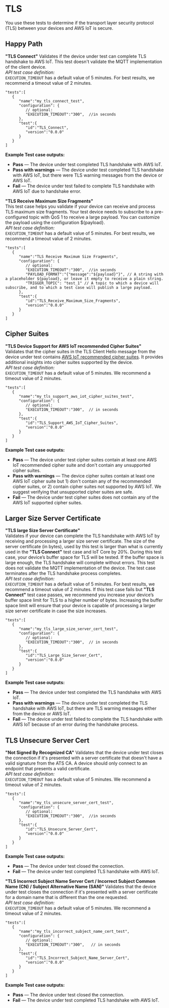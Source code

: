 # TLS<a name="device-advisor-tests-tls"></a>

You use these tests to determine if the transport layer security protocol \(TLS\) between your devices and AWS IoT is secure\.

## Happy Path<a name="happy-path"></a>

**"TLS Connect"**  <a name="TLS_Connect"></a>
Validates if the device under test can complete TLS handshake to AWS IoT\. This test doesn't validate the MQTT implementation of the client device\.  
*API test case definition:*  
`EXECUTION_TIMEOUT` has a default value of 5 minutes\. For best results, we recommend a timeout value of 2 minutes\. 

```
"tests":[
   {
      "name":"my_tls_connect_test",
      "configuration": {
         // optional:
         "EXECUTION_TIMEOUT":"300",  //in seconds
      },
      "test":{
         "id":"TLS_Connect",
         "version":"0.0.0"
      }
   }
]
```

**Example Test case outputs:**  
+ **Pass** — The device under test completed TLS handshake with AWS IoT\.
+ **Pass with warnings** — The device under test completed TLS handshake with AWS IoT, but there were TLS warning messages from the device or AWS IoT\.
+ **Fail** — The device under test failed to complete TLS handshake with AWS IoT due to handshake error\.

**"TLS Receive Maximum Size Fragments"**  
This test case helps you validate if your device can receive and process TLS maximum size fragments\. Your test device needs to subscribe to a pre\-configured topic with QoS 1 to receive a large payload\. You can customize the payload using the configuration $\{payload\}\.  
*API test case definition:*  
`EXECUTION_TIMEOUT` has a default value of 5 minutes\. For best results, we recommend a timeout value of 2 minutes\. 

```
"tests":[
   {
      "name":"TLS Receive Maximum Size Fragments",
      "configuration": {
         // optional:
         "EXECUTION_TIMEOUT":"300",  //in seconds
         "PAYLOAD_FORMAT":"{"message":"${payload}"}", // A string with a placeholder ${payload}, or leave it empty to receive a plain string.
         "TRIGGER_TOPIC": "test_1" // A topic to which a device will subscribe, and to which a test case will publish a large payload.
      },
      "test":{
         "id":"TLS_Receive_Maximum_Size_Fragments",
         "version":"0.0.0"
      }
   }
]
```

## Cipher Suites<a name="cipher-suites"></a>

**"TLS Device Support for AWS IoT recommended Cipher Suites"**  
Validates that the cipher suites in the TLS Client Hello message from the device under test contains [AWS IoT recommended cipher suites](transport-security.md)\. It provides additional insights into cipher suites supported by the device\.  
*API test case definition:*  
`EXECUTION_TIMEOUT` has a default value of 5 minutes\. We recommend a timeout value of 2 minutes\.

```
"tests":[
   {
      "name":"my_tls_support_aws_iot_cipher_suites_test",
      "configuration": {
         // optional:
         "EXECUTION_TIMEOUT":"300",  // in seconds
      },
      "test":{
         "id":"TLS_Support_AWS_IoT_Cipher_Suites",
         "version":"0.0.0"
      }
   }
]
```

**Example Test case outputs:**  
+ **Pass** — The device under test cipher suites contain at least one AWS IoT recommended cipher suite and don't contain any unsupported cipher suites\.
+ **Pass with warnings** — The device cipher suites contain at least one AWS IoT cipher suite but 1\) don't contain any of the recommended cipher suites, or 2\) contain cipher suites not supported by AWS IoT\. We suggest verifying that unsupported cipher suites are safe\. 
+ **Fail** — The device under test cipher suites does not contain any of the AWS IoT supported cipher suites\.

## Larger Size Server Certificate<a name="larger-size"></a>

**"TLS large Size Server Certificate"**  
Validates if your device can complete the TLS handshake with AWS IoT by receiving and processing a larger size server certificate\. The size of the server certificate \(in bytes\), used by this test is larger than what is currently used in the **"TLS Connect"** test case and IoT Core by 20%\. During this test case, your device’s buffer space for TLS will be tested\. If the buffer space is large enough, the TLS handshake will complete without errors\. This test does not validate the MQTT implementation of the device\. The test case terminates after the TLS handshake process completes\.  
*API test case definition:*  
`EXECUTION_TIMEOUT` has a default value of 5 minutes\. For best results, we recommend a timeout value of 2 minutes\. If this test case fails but **"TLS Connect"** test case passes, we recommend you increase your device’s buffer space limit for TLS to a higher number of bytes\. Increasing the buffer space limit will ensure that your device is capable of processing a larger size server certificate in case the size increases\.

```
"tests":[
   {
      "name":"my_tls_large_size_server_cert_test",
      "configuration": {
         // optional:
         "EXECUTION_TIMEOUT":"300",  // in seconds
      },
      "test":{
         "id":"TLS_Large_Size_Server_Cert",
         "version":"0.0.0"
      }
   }
]
```

**Example Test case outputs:**  
+ **Pass** — The device under test completed the TLS handshake with AWS IoT\.
+ **Pass with warnings** — The device under test completed the TLS handshake with AWS IoT, but there are TLS warning messages either from the device or AWS IoT\.
+ **Fail** — The device under test failed to complete the TLS handshake with AWS IoT because of an error during the handshake process\.

## TLS Unsecure Server Cert<a name="unsecure-server"></a>

**"Not Signed By Recognized CA"**  <a name="TLS_Unsecure_Server_Cert"></a>
Validates that the device under test closes the connection if it's presented with a server certificate that doesn't have a valid signature from the ATS CA\. A device should only connect to an endpoint that presents a valid certificate\.  
*API test case definition:*  
`EXECUTION_TIMEOUT` has a default value of 5 minutes\. We recommend a timeout value of 2 minutes\. 

```
"tests":[
   {
      "name":"my_tls_unsecure_server_cert_test",
      "configuration": {
         // optional:
         "EXECUTION_TIMEOUT":"300",  //in seconds
      },
      "test":{
         "id":"TLS_Unsecure_Server_Cert",
         "version":"0.0.0"
      }
   }
]
```

**Example Test case outputs:**  
+ **Pass** — The device under test closed the connection\.
+ **Fail** — The device under test completed TLS handshake with AWS IoT\.

**"TLS Incorrect Subject Name Server Cert / Incorrect Subject Common Name \(CN\) / Subject Alternative Name \(SAN\)"**  <a name="TLS_Incorrect_Subject_Name"></a>
Validates that the device under test closes the connection if it's presented with a server certificate for a domain name that is different than the one requested\.  
*API test case definition:*  
`EXECUTION_TIMEOUT` has a default value of 5 minutes\. We recommend a timeout value of 2 minutes\. 

```
"tests":[
   {
      "name":"my_tls_incorrect_subject_name_cert_test",
      "configuration": {
         // optional:
         "EXECUTION_TIMEOUT":"300",   // in seconds
      },
      "test":{
         "id":"TLS_Incorrect_Subject_Name_Server_Cert",
         "version":"0.0.0"
      }
   }
]
```

**Example Test case outputs:**  
+ **Pass** — The device under test closed the connection\.
+ **Fail** — The device under test completed TLS handshake with AWS IoT\.